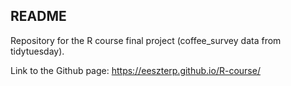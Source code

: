 ## README 

Repository for the R course final project (coffee_survey data from tidytuesday). 

Link to the Github page: https://eeszterp.github.io/R-course/ 
